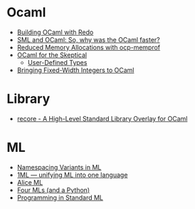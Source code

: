 Ocaml
=====
* [Building OCaml with Redo](http://pozorvlak.dreamwidth.org/179266.html)
* [SML and OCaml: So, why was the OCaml faster?](http://thebreakfastpost.com/2015/05/10/sml-and-ocaml-so-why-was-the-ocaml-faster/)
* [Reduced Memory Allocations with ocp-memprof](http://www.ocamlpro.com/blog/2015/05/18/ocp-memprof-enhance-alt-ergo.html)
* [OCaml for the Skeptical](http://www2.lib.uchicago.edu/keith/ocaml-class/home.html)
  * [User-Defined Types](http://www2.lib.uchicago.edu/keith/ocaml-class/userdefined.html)
* [Bringing Fixed-Width Integers to OCaml](http://blog.eatonphil.com/2015/06/12/bringing-fixed-width-integers-to-ocaml/)

# Library
* [recore - A High-Level Standard Library Overlay for OCaml](https://github.com/eatonphil/recore)

# ML
* [Namespacing Variants in ML](http://keleshev.com/namespacing-variants-in-ml)
* [1ML — unifying ML into one language](http://www.mpi-sws.org/~rossberg/1ml/)
* [Alice ML](http://www.ps.uni-saarland.de/alice/)
* [Four MLs (and a Python)](http://thebreakfastpost.com/2015/04/22/four-mls-and-a-python/)
* [Programming in Standard ML](http://www.cs.cmu.edu/~rwh/smlbook/book.pdf)